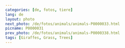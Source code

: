 ```yaml
---
categories: [de, fotos, tiere]
lang: de
layout: photo
next_photo: /de/fotos/animals/animals-P0000033.html
picname: P0000031
prev_photo: /de/fotos/animals/animals-P0000338.html
tags: [Giraffes, Grass, Trees]
---
```

